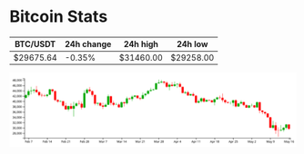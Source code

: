 # Bitcoin Stats

BTC/USDT|24h change|24h high|24h low|
|---|---|---|---|
|$29675.64|-0.35%|$31460.00|$29258.00|

<img src="./chart.svg">
